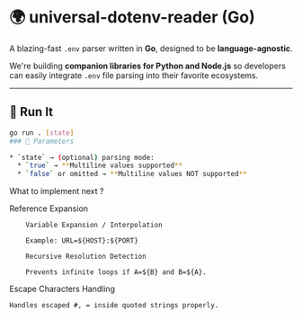 # 🌍 universal-dotenv-reader (Go)

A blazing-fast `.env` parser written in **Go**, designed to be **language-agnostic**.

We're building **companion libraries for Python and Node.js** so developers can easily integrate `.env` file parsing into their favorite ecosystems.

---

## 🚀 Run It

```bash
go run . [state]
### 🔧 Parameters

* `state` → (optional) parsing mode:
  * `true` → **Multiline values supported**
  * `false` or omitted → **Multiline values NOT supported**
```

What to implement next ?

Reference Expansion

        Variable Expansion / Interpolation

        Example: URL=${HOST}:${PORT}

        Recursive Resolution Detection

        Prevents infinite loops if A=${B} and B=${A}.

Escape Characters Handling

    Handles escaped #, = inside quoted strings properly.